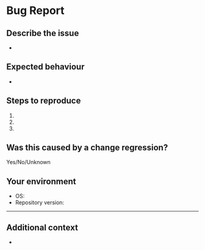 # Bug Report

## Describe the issue

-

## Expected behaviour

- 

## Steps to reproduce

1.
2.
3.

## Was this caused by a change regression?

Yes/No/Unknown

## **Your environment**


- OS:
- Repository version:

---

## **Additional context**

-


